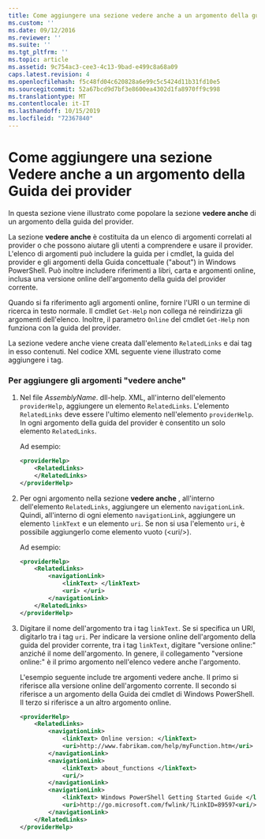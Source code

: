 ```yaml
---
title: Come aggiungere una sezione vedere anche a un argomento della guida del provider | Microsoft Docs
ms.custom: ''
ms.date: 09/12/2016
ms.reviewer: ''
ms.suite: ''
ms.tgt_pltfrm: ''
ms.topic: article
ms.assetid: 9c754ac3-cee3-4c13-9bad-e499c8a68a09
caps.latest.revision: 4
ms.openlocfilehash: f5c48fd04c620828a6e99c5c5424d11b31fd10e5
ms.sourcegitcommit: 52a67bcd9d7bf3e8600ea4302d1fa8970ff9c998
ms.translationtype: MT
ms.contentlocale: it-IT
ms.lasthandoff: 10/15/2019
ms.locfileid: "72367840"
---
```

# <a name="how-to-add-a-see-also-section-to-a-provider-help-topic"></a>Come aggiungere una sezione Vedere anche a un argomento della Guida dei provider

In questa sezione viene illustrato come popolare la sezione **vedere anche** di un argomento della guida del provider.

La sezione **vedere anche** è costituita da un elenco di argomenti correlati al provider o che possono aiutare gli utenti a comprendere e usare il provider. L'elenco di argomenti può includere la guida per i cmdlet, la guida del provider e gli argomenti della Guida concettuale ("about") in Windows PowerShell. Può inoltre includere riferimenti a libri, carta e argomenti online, inclusa una versione online dell'argomento della guida del provider corrente.

Quando si fa riferimento agli argomenti online, fornire l'URI o un termine di ricerca in testo normale. Il cmdlet `Get-Help` non collega né reindirizza gli argomenti dell'elenco. Inoltre, il parametro `Online` del cmdlet `Get-Help` non funziona con la guida del provider.

La sezione vedere anche viene creata dall'elemento `RelatedLinks` e dai tag in esso contenuti. Nel codice XML seguente viene illustrato come aggiungere i tag.

### <a name="to-add-see-also-topics"></a>Per aggiungere gli argomenti "vedere anche"

1. Nel file *AssemblyName*. dll-help. XML, all'interno dell'elemento `providerHelp`, aggiungere un elemento `RelatedLinks`. L'elemento `RelatedLinks` deve essere l'ultimo elemento nell'elemento `providerHelp`. In ogni argomento della guida del provider è consentito un solo elemento `RelatedLinks`.

   Ad esempio:

    ```xml
    <providerHelp>
        <RelatedLinks>
        </RelatedLinks>
    </providerHelp>
    ```

2. Per ogni argomento nella sezione **vedere anche** , all'interno dell'elemento `RelatedLinks`, aggiungere un elemento `navigationLink`. Quindi, all'interno di ogni elemento `navigationLink`, aggiungere un elemento `linkText` e un elemento `uri`. Se non si usa l'elemento `uri`, è possibile aggiungerlo come elemento vuoto (\<uri/>).

   Ad esempio:

    ```xml
    <providerHelp>
        <RelatedLinks>
            <navigationLink>
                <linkText> </linkText>
                <uri> </uri>
            </navigationLink>
        </RelatedLinks>
    </providerHelp>
    ```

3. Digitare il nome dell'argomento tra i tag `linkText`. Se si specifica un URI, digitarlo tra i tag `uri`. Per indicare la versione online dell'argomento della guida del provider corrente, tra i tag `linkText`, digitare "versione online:" anziché il nome dell'argomento. In genere, il collegamento "versione online:" è il primo argomento nell'elenco vedere anche l'argomento.

   L'esempio seguente include tre argomenti vedere anche. Il primo si riferisce alla versione online dell'argomento corrente. Il secondo si riferisce a un argomento della Guida dei cmdlet di Windows PowerShell. Il terzo si riferisce a un altro argomento online.

    ```xml
    <providerHelp>
        <RelatedLinks>
            <navigationLink>
                <linkText> Online version: </linkText>
                <uri>http://www.fabrikam.com/help/myFunction.htm</uri>
            </navigationLink>
            <navigationLink>
                <linkText> about_functions </linkText>
                <uri/>
            </navigationLink>
            <navigationLink>
                <linkText> Windows PowerShell Getting Started Guide </linkText>
                <uri>http://go.microsoft.com/fwlink/?LinkID=89597<uri/>
            </navigationLink>
        </RelatedLinks>
    </providerHelp>
    ```